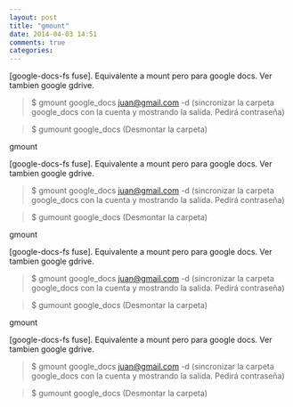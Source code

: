 ```yaml
---
layout: post
title: "gmount"
date: 2014-04-03 14:51
comments: true
categories: 
---
```

[google-docs-fs fuse]. Equivalente a mount pero para google docs. Ver tambien google gdrive.

>$ gmount google_docs juan@gmail.com -d (sincronizar la carpeta google_docs con la cuenta y mostrando la salida. Pedirá contraseña)

>$ gumount google_docs (Desmontar la carpeta)

gmount

[google-docs-fs fuse]. Equivalente a mount pero para google docs. Ver tambien google gdrive.

>$ gmount google_docs juan@gmail.com -d (sincronizar la carpeta google_docs con la cuenta y mostrando la salida. Pedirá contraseña)

>$ gumount google_docs (Desmontar la carpeta)

gmount

[google-docs-fs fuse]. Equivalente a mount pero para google docs. Ver tambien google gdrive.

>$ gmount google_docs juan@gmail.com -d (sincronizar la carpeta google_docs con la cuenta y mostrando la salida. Pedirá contraseña)

>$ gumount google_docs (Desmontar la carpeta)

gmount

[google-docs-fs fuse]. Equivalente a mount pero para google docs. Ver tambien google gdrive.

>$ gmount google_docs juan@gmail.com -d (sincronizar la carpeta google_docs con la cuenta y mostrando la salida. Pedirá contraseña)

>$ gumount google_docs (Desmontar la carpeta)

